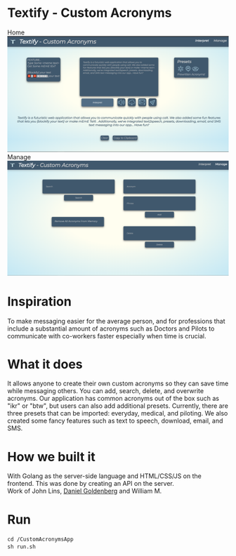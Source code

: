 # Textify - Custom Acronyms

Home
<img src="screenshot1.png">
Manage
<img src="screenshot2.png">

# Inspiration
To make messaging easier for the average person, and for professions that include a substantial amount of acronyms such as Doctors and Pilots to communicate with co-workers faster especially when time is crucial.

# What it does
It allows anyone to create their own custom acronyms so they can save time while messaging others. You can add, search, delete, and overwrite acronyms. Our application has common acronyms out of the box such as "ikr" or "btw", but users can also add additional presets. Currently, there are three presets that can be imported: everyday, medical, and piloting. We also created some fancy features such as text to speech, download, email, and SMS.

# How we built it
With Golang as the server-side language and HTML/CSS/JS on the frontend. This was done by creating an API on the server.
<br/>
Work of John Lins, <a href="https://github.com/DanielGoldenberg0">Daniel Goldenberg</a> and William M.
<br/>

# Run
`cd /CustomAcronymsApp`
</br>
`sh run.sh`
